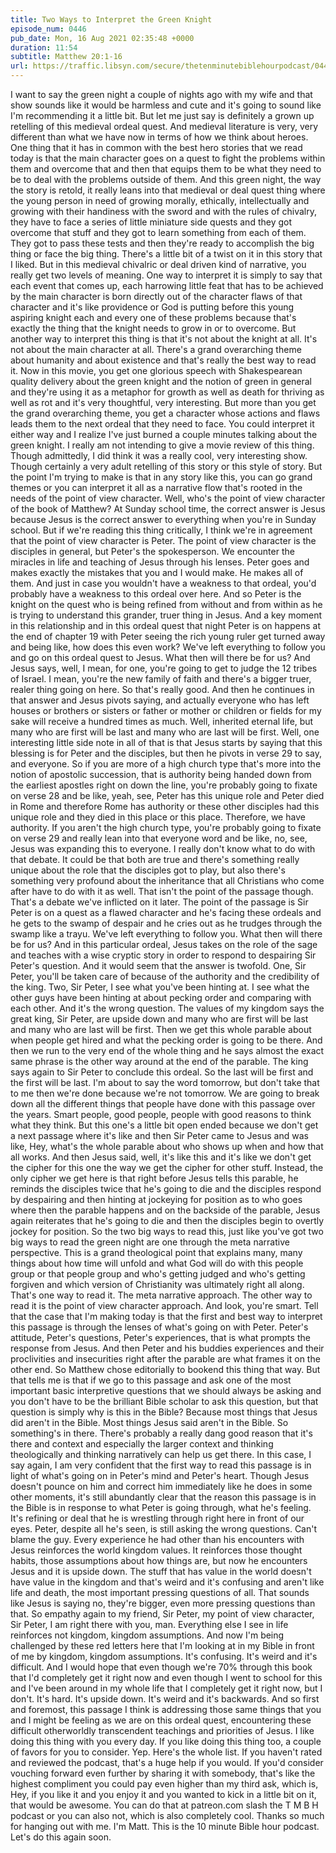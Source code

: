 ```yaml
---
title: Two Ways to Interpret the Green Knight
episode_num: 0446
pub_date: Mon, 16 Aug 2021 02:35:48 +0000
duration: 11:54
subtitle: Matthew 20:1-16
url: https://traffic.libsyn.com/secure/thetenminutebiblehourpodcast/0446_-_Two_Ways_to_Interpret_the_Green_Knight.mp3
---
```


 I want to say the green night a couple of nights ago with my wife and that show sounds like it would be harmless and cute and it's going to sound like I'm recommending it a little bit. But let me just say is definitely a grown up retelling of this medieval ordeal quest. And medieval literature is very, very different than what we have now in terms of how we think about heroes. One thing that it has in common with the best hero stories that we read today is that the main character goes on a quest to fight the problems within them and overcome that and then that equips them to be what they need to be to deal with the problems outside of them. And this green night, the way the story is retold, it really leans into that medieval or deal quest thing where the young person in need of growing morally, ethically, intellectually and growing with their handiness with the sword and with the rules of chivalry, they have to face a series of little miniature side quests and they got overcome that stuff and they got to learn something from each of them. They got to pass these tests and then they're ready to accomplish the big thing or face the big thing. There's a little bit of a twist on it in this story that I liked. But in this medieval chivalric or deal driven kind of narrative, you really get two levels of meaning. One way to interpret it is simply to say that each event that comes up, each harrowing little feat that has to be achieved by the main character is born directly out of the character flaws of that character and it's like providence or God is putting before this young aspiring knight each and every one of these problems because that's exactly the thing that the knight needs to grow in or to overcome. But another way to interpret this thing is that it's not about the knight at all. It's not about the main character at all. There's a grand overarching theme about humanity and about existence and that's really the best way to read it. Now in this movie, you get one glorious speech with Shakespearean quality delivery about the green knight and the notion of green in general and they're using it as a metaphor for growth as well as death for thriving as well as rot and it's very thoughtful, very interesting. But more than you get the grand overarching theme, you get a character whose actions and flaws leads them to the next ordeal that they need to face. You could interpret it either way and I realize I've just burned a couple minutes talking about the green knight. I really am not intending to give a movie review of this thing. Though admittedly, I did think it was a really cool, very interesting show. Though certainly a very adult retelling of this story or this style of story. But the point I'm trying to make is that in any story like this, you can go grand themes or you can interpret it all as a narrative flow that's rooted in the needs of the point of view character. Well, who's the point of view character of the book of Matthew? At Sunday school time, the correct answer is Jesus because Jesus is the correct answer to everything when you're in Sunday school. But if we're reading this thing critically, I think we're in agreement that the point of view character is Peter. The point of view character is the disciples in general, but Peter's the spokesperson. We encounter the miracles in life and teaching of Jesus through his lenses. Peter goes and makes exactly the mistakes that you and I would make. He makes all of them. And just in case you wouldn't have a weakness to that ordeal, you'd probably have a weakness to this ordeal over here. And so Peter is the knight on the quest who is being refined from without and from within as he is trying to understand this grander, truer thing in Jesus. And a key moment in this relationship and in this ordeal quest that night Peter is on happens at the end of chapter 19 with Peter seeing the rich young ruler get turned away and being like, how does this even work? We've left everything to follow you and go on this ordeal quest to Jesus. What then will there be for us? And Jesus says, well, I mean, for one, you're going to get to judge the 12 tribes of Israel. I mean, you're the new family of faith and there's a bigger truer, realer thing going on here. So that's really good. And then he continues in that answer and Jesus pivots saying, and actually everyone who has left houses or brothers or sisters or father or mother or children or fields for my sake will receive a hundred times as much. Well, inherited eternal life, but many who are first will be last and many who are last will be first. Well, one interesting little side note in all of that is that Jesus starts by saying that this blessing is for Peter and the disciples, but then he pivots in verse 29 to say, and everyone. So if you are more of a high church type that's more into the notion of apostolic succession, that is authority being handed down from the earliest apostles right on down the line, you're probably going to fixate on verse 28 and be like, yeah, see, Peter has this unique role and Peter died in Rome and therefore Rome has authority or these other disciples had this unique role and they died in this place or this place. Therefore, we have authority. If you aren't the high church type, you're probably going to fixate on verse 29 and really lean into that everyone word and be like, no, see, Jesus was expanding this to everyone. I really don't know what to do with that debate. It could be that both are true and there's something really unique about the role that the disciples got to play, but also there's something very profound about the inheritance that all Christians who come after have to do with it as well. That isn't the point of the passage though. That's a debate we've inflicted on it later. The point of the passage is Sir Peter is on a quest as a flawed character and he's facing these ordeals and he gets to the swamp of despair and he cries out as he trudges through the swamp like a trayu. We've left everything to follow you. What then will there be for us? And in this particular ordeal, Jesus takes on the role of the sage and teaches with a wise cryptic story in order to respond to despairing Sir Peter's question. And it would seem that the answer is twofold. One, Sir Peter, you'll be taken care of because of the authority and the credibility of the king. Two, Sir Peter, I see what you've been hinting at. I see what the other guys have been hinting at about pecking order and comparing with each other. And it's the wrong question. The values of my kingdom says the great king, Sir Peter, are upside down and many who are first will be last and many who are last will be first. Then we get this whole parable about when people get hired and what the pecking order is going to be there. And then we run to the very end of the whole thing and he says almost the exact same phrase is the other way around at the end of the parable. The king says again to Sir Peter to conclude this ordeal. So the last will be first and the first will be last. I'm about to say the word tomorrow, but don't take that to me then we're done because we're not tomorrow. We are going to break down all the different things that people have done with this passage over the years. Smart people, good people, people with good reasons to think what they think. But this one's a little bit open ended because we don't get a next passage where it's like and then Sir Peter came to Jesus and was like, Hey, what's the whole parable about who shows up when and how that all works. And then Jesus said, well, it's like this and it's like we don't get the cipher for this one the way we get the cipher for other stuff. Instead, the only cipher we get here is that right before Jesus tells this parable, he reminds the disciples twice that he's going to die and the disciples respond by despairing and then hinting at jockeying for position as to who goes where then the parable happens and on the backside of the parable, Jesus again reiterates that he's going to die and then the disciples begin to overtly jockey for position. So the two big ways to read this, just like you've got two big ways to read the green night are one through the meta narrative perspective. This is a grand theological point that explains many, many things about how time will unfold and what God will do with this people group or that people group and who's getting judged and who's getting forgiven and which version of Christianity was ultimately right all along. That's one way to read it. The meta narrative approach. The other way to read it is the point of view character approach. And look, you're smart. Tell that the case that I'm making today is that the first and best way to interpret this passage is through the lenses of what's going on with Peter. Peter's attitude, Peter's questions, Peter's experiences, that is what prompts the response from Jesus. And then Peter and his buddies experiences and their proclivities and insecurities right after the parable are what frames it on the other end. So Matthew chose editorially to bookend this thing that way. But that tells me is that if we go to this passage and ask one of the most important basic interpretive questions that we should always be asking and you don't have to be the brilliant Bible scholar to ask this question, but that question is simply why is this in the Bible? Because most things that Jesus did aren't in the Bible. Most things Jesus said aren't in the Bible. So something's in there. There's probably a really dang good reason that it's there and context and especially the larger context and thinking theologically and thinking narratively can help us get there. In this case, I say again, I am very confident that the first way to read this passage is in light of what's going on in Peter's mind and Peter's heart. Though Jesus doesn't pounce on him and correct him immediately like he does in some other moments, it's still abundantly clear that the reason this passage is in the Bible is in response to what Peter is going through, what he's feeling. It's refining or deal that he is wrestling through right here in front of our eyes. Peter, despite all he's seen, is still asking the wrong questions. Can't blame the guy. Every experience he had other than his encounters with Jesus reinforces the world kingdom values. It reinforces those thought habits, those assumptions about how things are, but now he encounters Jesus and it is upside down. The stuff that has value in the world doesn't have value in the kingdom and that's weird and it's confusing and aren't like life and death, the most important pressing questions of all. That sounds like Jesus is saying no, they're bigger, even more pressing questions than that. So empathy again to my friend, Sir Peter, my point of view character, Sir Peter, I am right there with you, man. Everything else I see in life reinforces not kingdom, kingdom assumptions. And now I'm being challenged by these red letters here that I'm looking at in my Bible in front of me by kingdom, kingdom assumptions. It's confusing. It's weird and it's difficult. And I would hope that even though we're 70% through this book that I'd completely get it right now and even though I went to school for this and I've been around in my whole life that I completely get it right now, but I don't. It's hard. It's upside down. It's weird and it's backwards. And so first and foremost, this passage I think is addressing those same things that you and I might be feeling as we are on this ordeal quest, encountering these difficult otherworldly transcendent teachings and priorities of Jesus. I like doing this thing with you every day. If you like doing this thing too, a couple of favors for you to consider. Yep. Here's the whole list. If you haven't rated and reviewed the podcast, that's a huge help if you would. If you'd consider vouching forward even further by sharing it with somebody, that's like the highest compliment you could pay even higher than my third ask, which is, Hey, if you like it and you enjoy it and you wanted to kick in a little bit on it, that would be awesome. You can do that at patreon.com slash the T M B H podcast or you can also not, which is also completely cool. Thanks so much for hanging out with me. I'm Matt. This is the 10 minute Bible hour podcast. Let's do this again soon.